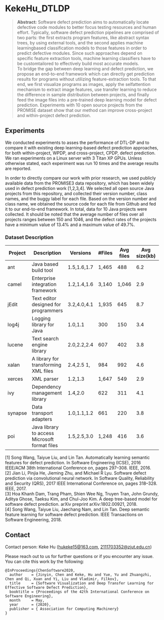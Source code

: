 # KekeHu_DTLDP

> **Abstract:**
Software defect prediction aims to automatically locate defective
code modules to better focus testing resources and human effort.
Typically, software defect prediction pipelines are comprised of two
parts: the first extracts program features, like abstract syntax trees,
by using external tools, and the second applies machine learningbased classification models to those features in order to predict
defective modules. Since such approaches depend on specific feature
extraction tools, machine learning classifiers have to be customtailored to effectively build most accurate models.  
To bridge the gap between deep learning and defect prediction,
we propose an end-to-end framework which can directly get prediction results for programs without utilizing feature-extraction tools.
To that end, we first visualize programs as images, apply the selfattention mechanism to extract image features, use transfer learning
to reduce the difference in sample distribution between projects, and
finally feed the image files into a pre-trained deep learning model for
defect prediction. Experiments with 10 open source projects from the
PROMISE dataset show that our method can improve cross-project
and within-project defect prediction.

## Experiments
We conducted experiments to asses the performance of DTL-DP and to compare it with existing deep learning-based defect prediction approaches, for both within-project, WPDP, and cross-project, CPDP, defect prediction. We ran experiments on a Linux server with 3 Titan XP GPUs. Unless otherwise stated, each experiment was run 10 times and the average results are reported.

In order to directly compare our work with prior research, we used publicly available data from the PROMISE3 data repository, which has been widely used in defect prediction work [1,2,3,4]. We selected all open source Java projects from this repository, and collected their version number, class names, and the buggy label for each file. Based on the version number and class name, we obtained the source code for each file from Github and fed it to our end-to-end framework. In total, data for 10 Java projects were collected. It should be noted that the average number of files over all projects ranges between 150 and 1046, and the defect rates of the projects have a minimum value of 13.4% and a maximum value of 49.7%. 

### Dataset Description
|Project |Description |Versions |#Files |Avg files |Avg size(kb) |% Defective|
|-----|-----|-----|-----|-----|-----|-----|
|ant |Java based build tool |1.5,1.6,1.7 |1,465 |488 |6.2 |13.4|
|camel |Enterprise integration framework |1.2,1.4,1.6 |3,140 |1,046 |2.9 |18.7|
|jEdit |Text editor designed for programmers |3.2,4.0,4.1 |1,935 |645 |8.7 |19.2|
|log4j |Logging library for Java |1.0,1.1 |300 |150 |3.4 |49.7|
|lucene |Text search engine library |2.0,2.2,2.4 |607 |402 |3.8 |35.8|
|xalan |A library for transforming XML files |2.4,2.5 1,|984 |992 |4.6 |29.6|
|xerces |XML parser |1.2,1.3 |1,647 |549 |2.9 |15.7|
|ivy |Dependency management library |1.4,2.0 |622 |311 |4.1 |20.0|
|synapse |Data transport adapters |1.0,1.1,1.2 |661 |220 |3.8 |22.7|
|poi |Java library to access Microsoft format files |1.5,2.5,3.0 |1,248 |416 |3.6 |40.7|



[1] Song Wang, Taiyue Liu, and Lin Tan. Automatically learning semantic features for defect prediction. In Software Engineering (ICSE), 2016 IEEE/ACM 38th International Conference on, pages 297–308. IEEE, 2016.  
[2] Jian Li, Pinjia He, Jieming Zhu, and Michael R Lyu. Software defect prediction via convolutional neural network. In Software Quality, Reliability and Security (QRS), 2017 IEEE International Conference on, pages 318–328. IEEE, 2017.  
[3] Hoa Khanh Dam, Trang Pham, Shien Wee Ng, Truyen Tran, John Grundy, Aditya Ghose, Taeksu Kim, and Chul-Joo Kim. A deep tree-based model for software defect prediction. arXiv preprint arXiv:1802.00921, 2018.  
[4] Song Wang, Taiyue Liu, Jaechang Nam, and Lin Tan. Deep semantic feature learning for software defect prediction. IEEE Transactions on Software Engineering, 2018.


## Contact
Contact person: 
Keke Hu (hukeke15@163.com, 2111703352@zjut.edu.cn)

Please reach out to us for further questions or if you encounter any issue.
You can cite this work by the following:
```
@InProceedings{ChenSoftware2020,
  author    = {Jinyin, Chen and Keke, Hu and Yue, Yu and Zhuangzhi, Chen and Qi, Xuan and Yi, Liu and Vladimir, Filkov},
  title     = {Software Visualization and Deep Transfer Learning for Effective Software Defect Prediction},
  booktitle = {Proceedings of the 42th International Conference on Software Engineering},
  month     = May,
  year      = {2020},
  publisher = { Association for Computing Machinery}
}
```

